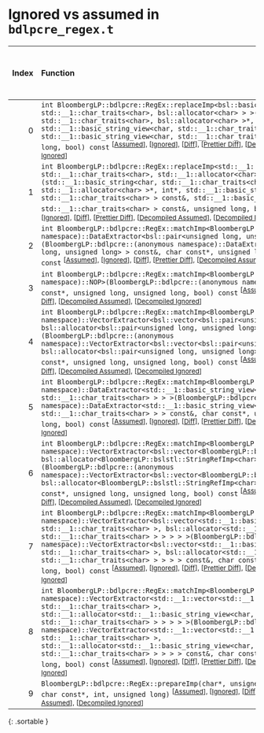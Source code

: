 # Ignored vs assumed in `bdlpcre_regex.t`

<script src="../sorttable.js"></script>

|   Index | Function                                                                                                                                                                                                                                                                                                                                                                                                                                                                                                                                                                                                                                                                                                                                                                                                          |   Difference in number of lines |   Function size difference in bytes |   Number of lines in assumed build |   Number of bytes in assumed build |   Number of lines in ignored build |   Number of bytes in ignored build |
|--------:|:------------------------------------------------------------------------------------------------------------------------------------------------------------------------------------------------------------------------------------------------------------------------------------------------------------------------------------------------------------------------------------------------------------------------------------------------------------------------------------------------------------------------------------------------------------------------------------------------------------------------------------------------------------------------------------------------------------------------------------------------------------------------------------------------------------------|--------------------------------:|------------------------------------:|-----------------------------------:|-----------------------------------:|-----------------------------------:|-----------------------------------:|
|       0 | `int BloombergLP::bdlpcre::RegEx::replaceImp<bsl::basic_string<char, std::__1::char_traits<char>, bsl::allocator<char> > >(bsl::basic_string<char, std::__1::char_traits<char>, bsl::allocator<char> >*, int*, std::__1::basic_string_view<char, std::__1::char_traits<char> > const&, std::__1::basic_string_view<char, std::__1::char_traits<char> > const&, unsigned long, bool) const` <sup>\[[Assumed](0-assume)\], \[[Ignored](0-none)\], \[[Diff](0.diff.html)\], \[[Prettier Diff](0-diff.html)\], \[[Decompiled Assumed](0-assume-decompiled.txt)\], \[[Decompiled Ignored](0-none-decompiled.txt)\]                                                                                                                                                                                                     |                              -3 |                                 -16 |                                133 |                                480 |                                136 |                                496 |
|       1 | `int BloombergLP::bdlpcre::RegEx::replaceImp<std::__1::basic_string<char, std::__1::char_traits<char>, std::__1::allocator<char> > >(std::__1::basic_string<char, std::__1::char_traits<char>, std::__1::allocator<char> >*, int*, std::__1::basic_string_view<char, std::__1::char_traits<char> > const&, std::__1::basic_string_view<char, std::__1::char_traits<char> > const&, unsigned long, bool) const` <sup>\[[Assumed](1-assume)\], \[[Ignored](1-none)\], \[[Diff](1.diff.html)\], \[[Prettier Diff](1-diff.html)\], \[[Decompiled Assumed](1-assume-decompiled.txt)\], \[[Decompiled Ignored](1-none-decompiled.txt)\]                                                                                                                                                                                 |                              -3 |                                 -16 |                                145 |                                512 |                                148 |                                528 |
|       2 | `int BloombergLP::bdlpcre::RegEx::matchImp<BloombergLP::bdlpcre::(anonymous namespace)::DataExtractor<bsl::pair<unsigned long, unsigned long> > >(BloombergLP::bdlpcre::(anonymous namespace)::DataExtractor<bsl::pair<unsigned long, unsigned long> > const&, char const*, unsigned long, unsigned long, bool) const` <sup>\[[Assumed](2-assume)\], \[[Ignored](2-none)\], \[[Diff](2.diff.html)\], \[[Prettier Diff](2-diff.html)\], \[[Decompiled Assumed](2-assume-decompiled.txt)\], \[[Decompiled Ignored](2-none-decompiled.txt)\]                                                                                                                                                                                                                                                                         |                             -14 |                                 -48 |                                 96 |                                336 |                                110 |                                384 |
|       3 | `int BloombergLP::bdlpcre::RegEx::matchImp<BloombergLP::bdlpcre::(anonymous namespace)::NOP>(BloombergLP::bdlpcre::(anonymous namespace)::NOP const&, char const*, unsigned long, unsigned long, bool) const` <sup>\[[Assumed](3-assume)\], \[[Ignored](3-none)\], \[[Diff](3.diff.html)\], \[[Prettier Diff](3-diff.html)\], \[[Decompiled Assumed](3-assume-decompiled.txt)\], \[[Decompiled Ignored](3-none-decompiled.txt)\]                                                                                                                                                                                                                                                                                                                                                                                  |                             -16 |                                 -48 |                                 86 |                                304 |                                102 |                                352 |
|       4 | `int BloombergLP::bdlpcre::RegEx::matchImp<BloombergLP::bdlpcre::(anonymous namespace)::VectorExtractor<bsl::vector<bsl::pair<unsigned long, unsigned long>, bsl::allocator<bsl::pair<unsigned long, unsigned long> > > > >(BloombergLP::bdlpcre::(anonymous namespace)::VectorExtractor<bsl::vector<bsl::pair<unsigned long, unsigned long>, bsl::allocator<bsl::pair<unsigned long, unsigned long> > > > const&, char const*, unsigned long, unsigned long, bool) const` <sup>\[[Assumed](4-assume)\], \[[Ignored](4-none)\], \[[Diff](4.diff.html)\], \[[Prettier Diff](4-diff.html)\], \[[Decompiled Assumed](4-assume-decompiled.txt)\], \[[Decompiled Ignored](4-none-decompiled.txt)\]                                                                                                                     |                             -17 |                                 -32 |                                146 |                                544 |                                163 |                                576 |
|       5 | `int BloombergLP::bdlpcre::RegEx::matchImp<BloombergLP::bdlpcre::(anonymous namespace)::DataExtractor<std::__1::basic_string_view<char, std::__1::char_traits<char> > > >(BloombergLP::bdlpcre::(anonymous namespace)::DataExtractor<std::__1::basic_string_view<char, std::__1::char_traits<char> > > const&, char const*, unsigned long, unsigned long, bool) const` <sup>\[[Assumed](5-assume)\], \[[Ignored](5-none)\], \[[Diff](5.diff.html)\], \[[Prettier Diff](5-diff.html)\], \[[Decompiled Assumed](5-assume-decompiled.txt)\], \[[Decompiled Ignored](5-none-decompiled.txt)\]                                                                                                                                                                                                                         |                             -17 |                                 -48 |                                100 |                                352 |                                117 |                                400 |
|       6 | `int BloombergLP::bdlpcre::RegEx::matchImp<BloombergLP::bdlpcre::(anonymous namespace)::VectorExtractor<bsl::vector<BloombergLP::bslstl::StringRefImp<char>, bsl::allocator<BloombergLP::bslstl::StringRefImp<char> > > > >(BloombergLP::bdlpcre::(anonymous namespace)::VectorExtractor<bsl::vector<BloombergLP::bslstl::StringRefImp<char>, bsl::allocator<BloombergLP::bslstl::StringRefImp<char> > > > const&, char const*, unsigned long, unsigned long, bool) const` <sup>\[[Assumed](6-assume)\], \[[Ignored](6-none)\], \[[Diff](6.diff.html)\], \[[Prettier Diff](6-diff.html)\], \[[Decompiled Assumed](6-assume-decompiled.txt)\], \[[Decompiled Ignored](6-none-decompiled.txt)\]                                                                                                                     |                             -17 |                                 -64 |                                114 |                                432 |                                131 |                                496 |
|       7 | `int BloombergLP::bdlpcre::RegEx::matchImp<BloombergLP::bdlpcre::(anonymous namespace)::VectorExtractor<bsl::vector<std::__1::basic_string_view<char, std::__1::char_traits<char> >, bsl::allocator<std::__1::basic_string_view<char, std::__1::char_traits<char> > > > > >(BloombergLP::bdlpcre::(anonymous namespace)::VectorExtractor<bsl::vector<std::__1::basic_string_view<char, std::__1::char_traits<char> >, bsl::allocator<std::__1::basic_string_view<char, std::__1::char_traits<char> > > > > const&, char const*, unsigned long, unsigned long, bool) const` <sup>\[[Assumed](7-assume)\], \[[Ignored](7-none)\], \[[Diff](7.diff.html)\], \[[Prettier Diff](7-diff.html)\], \[[Decompiled Assumed](7-assume-decompiled.txt)\], \[[Decompiled Ignored](7-none-decompiled.txt)\]                     |                             -17 |                                 -64 |                                114 |                                432 |                                131 |                                496 |
|       8 | `int BloombergLP::bdlpcre::RegEx::matchImp<BloombergLP::bdlpcre::(anonymous namespace)::VectorExtractor<std::__1::vector<std::__1::basic_string_view<char, std::__1::char_traits<char> >, std::__1::allocator<std::__1::basic_string_view<char, std::__1::char_traits<char> > > > > >(BloombergLP::bdlpcre::(anonymous namespace)::VectorExtractor<std::__1::vector<std::__1::basic_string_view<char, std::__1::char_traits<char> >, std::__1::allocator<std::__1::basic_string_view<char, std::__1::char_traits<char> > > > > const&, char const*, unsigned long, unsigned long, bool) const` <sup>\[[Assumed](8-assume)\], \[[Ignored](8-none)\], \[[Diff](8.diff.html)\], \[[Prettier Diff](8-diff.html)\], \[[Decompiled Assumed](8-assume-decompiled.txt)\], \[[Decompiled Ignored](8-none-decompiled.txt)\] |                             -18 |                                 -64 |                                128 |                                464 |                                146 |                                528 |
|       9 | `BloombergLP::bdlpcre::RegEx::prepareImp(char*, unsigned long, unsigned long*, char const*, int, unsigned long)` <sup>\[[Assumed](9-assume)\], \[[Ignored](9-none)\], \[[Diff](9.diff.html)\], \[[Prettier Diff](9-diff.html)\], \[[Decompiled Assumed](9-assume-decompiled.txt)\], \[[Decompiled Ignored](9-none-decompiled.txt)\]                                                                                                                                                                                                                                                                                                                                                                                                                                                                               |                             -19 |                                 -80 |                                117 |                                464 |                                136 |                                544 |
{: .sortable }
